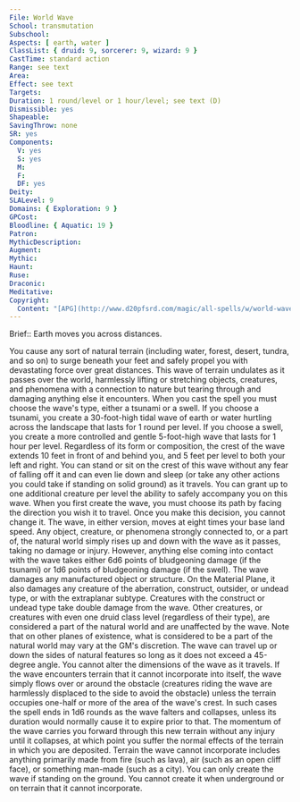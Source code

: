```yaml
---
File: World Wave
School: transmutation
Subschool: 
Aspects: [ earth, water ]
ClassList: { druid: 9, sorcerer: 9, wizard: 9 }
CastTime: standard action
Range: see text
Area: 
Effect: see text
Targets: 
Duration: 1 round/level or 1 hour/level; see text (D)
Dismissible: yes
Shapeable: 
SavingThrow: none
SR: yes
Components:
  V: yes
  S: yes
  M: 
  F: 
  DF: yes
Deity: 
SLALevel: 9
Domains: { Exploration: 9 }
GPCost: 
Bloodline: { Aquatic: 19 }
Patron: 
MythicDescription: 
Augment: 
Mythic: 
Haunt: 
Ruse: 
Draconic: 
Meditative: 
Copyright:
  Content: "[APG](http://www.d20pfsrd.com/magic/all-spells/w/world-wave)"
---
```

Brief:: Earth moves you across distances.

You cause any sort of natural terrain (including water, forest, desert, tundra, and so on) to surge beneath your feet and safely propel you with devastating force over great distances. This wave of terrain undulates as it passes over the world, harmlessly lifting or stretching objects, creatures, and phenomena with a connection to nature but tearing through and damaging anything else it encounters. When you cast the spell you must choose the wave's type, either a tsunami or a swell. If you choose a tsunami, you create a 30-foot-high tidal wave of earth or water hurtling across the landscape that lasts for 1 round per level. If you choose a swell, you create a more controlled and gentle 5-foot-high wave that lasts for 1 hour per level. Regardless of its form or composition, the crest of the wave extends 10 feet in front of and behind you, and 5 feet per level to both your left and right. You can stand or sit on the crest of this wave without any fear of falling off it and can even lie down and sleep (or take any other actions you could take if standing on solid ground) as it travels. You can grant up to one additional creature per level the ability to safely accompany you on this wave.  When you first create the wave, you must choose its path by facing the direction you wish it to travel. Once you make this decision, you cannot change it. The wave, in either version, moves at eight times your base land speed. Any object, creature, or phenomena strongly connected to, or a part of, the natural world simply rises up and down with the wave as it passes, taking no damage or injury. However, anything else coming into contact with the wave takes either 6d6 points of bludgeoning damage (if the tsunami) or 1d6 points of bludgeoning damage (if the swell).  The wave damages any manufactured object or structure. On the Material Plane, it also damages any creature of the aberration, construct, outsider, or undead type, or with the extraplanar subtype. Creatures with the construct or undead type take double damage from the wave. Other creatures, or creatures with even one druid class level (regardless of their type), are considered a part of the natural world and are unaffected by the wave. Note that on other planes of existence, what is considered to be a part of the natural world may vary at the GM's discretion.  The wave can travel up or down the sides of natural features so long as it does not exceed a 45-degree angle. You cannot alter the dimensions of the wave as it travels. If the wave encounters terrain that it cannot incorporate into itself, the wave simply flows over or around the obstacle (creatures riding the wave are harmlessly displaced to the side to avoid the obstacle) unless the terrain occupies one-half or more of the area of the wave's crest. In such cases the spell ends in 1d6 rounds as the wave falters and collapses, unless its duration would normally cause it to expire prior to that.  The momentum of the wave carries you forward through this new terrain without any injury until it collapses, at which point you suffer the normal effects of the terrain in which you are deposited. Terrain the wave cannot incorporate includes anything primarily made from fire (such as lava), air (such as an open cliff face), or something man-made (such as a city).  You can only create the wave if standing on the ground. You cannot create it when underground or on terrain that it cannot incorporate.
